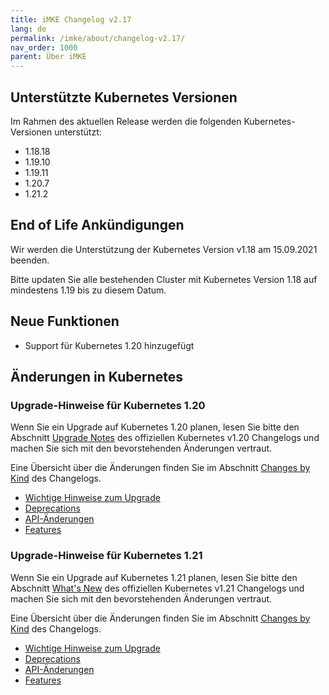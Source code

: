 ```yaml
---
title: iMKE Changelog v2.17
lang: de
permalink: /imke/about/changelog-v2.17/
nav_order: 1000
parent: Über iMKE
---
```

<!-- LTeX:  language=de-DE -->

## Unterstützte Kubernetes Versionen

Im Rahmen des aktuellen Release werden die folgenden Kubernetes-Versionen unterstützt:

* 1.18.18
* 1.19.10
* 1.19.11
* 1.20.7
* 1.21.2

## End of Life Ankündigungen

Wir werden die Unterstützung der Kubernetes Version v1.18 am 15.09.2021 beenden.

Bitte updaten Sie alle bestehenden Cluster mit Kubernetes Version 1.18 auf mindestens 1.19 bis zu diesem Datum.

## Neue Funktionen

* Support für Kubernetes 1.20 hinzugefügt

## Änderungen in Kubernetes

### Upgrade-Hinweise für Kubernetes 1.20

Wenn Sie ein Upgrade auf Kubernetes 1.20 planen, lesen Sie bitte den Abschnitt [Upgrade Notes](https://v1-20.docs.kubernetes.io/docs/setup/release/notes/#urgent-upgrade-notes) des offiziellen Kubernetes v1.20 Changelogs und machen Sie sich mit den bevorstehenden Änderungen vertraut.

Eine Übersicht über die Änderungen finden Sie im Abschnitt [Changes by Kind](https://v1-20.docs.kubernetes.io/docs/setup/release/notes/#changes-by-kind) des Changelogs.

* [Wichtige Hinweise zum Upgrade](https://v1-20.docs.kubernetes.io/docs/setup/release/notes/#urgent-upgrade-notes)
* [Deprecations](https://v1-20.docs.kubernetes.io/docs/setup/release/notes/#deprecation)
* [API-Änderungen](https://v1-20.docs.kubernetes.io/docs/setup/release/notes/#api-change)
* [Features](https://v1-20.docs.kubernetes.io/docs/setup/release/notes/#feature)

### Upgrade-Hinweise für Kubernetes 1.21

Wenn Sie ein Upgrade auf Kubernetes 1.21 planen, lesen Sie bitte den Abschnitt [What's New](https://github.com/kubernetes/kubernetes/blob/master/CHANGELOG/CHANGELOG-1.21.md#whats-new-major-themes) des offiziellen Kubernetes v1.21 Changelogs und machen Sie sich mit den bevorstehenden Änderungen vertraut.

Eine Übersicht über die Änderungen finden Sie im Abschnitt [Changes by Kind](https://github.com/kubernetes/kubernetes/blob/master/CHANGELOG/CHANGELOG-1.21.md#changes-by-kind-2) des Changelogs.

* [Wichtige Hinweise zum Upgrade](https://github.com/kubernetes/kubernetes/blob/master/CHANGELOG/CHANGELOG-1.21.md#urgent-upgrade-notes)
* [Deprecations](https://github.com/kubernetes/kubernetes/blob/master/CHANGELOG/CHANGELOG-1.21.md#deprecation)
* [API-Änderungen](https://github.com/kubernetes/kubernetes/blob/master/CHANGELOG/CHANGELOG-1.21.md#api-change-1)
* [Features](https://github.com/kubernetes/kubernetes/blob/master/CHANGELOG/CHANGELOG-1.21.md#feature-2)
